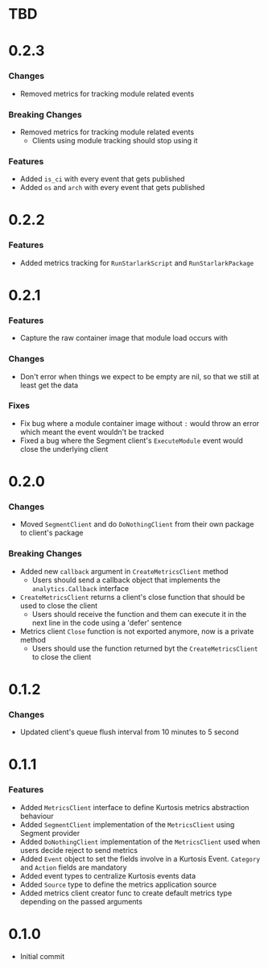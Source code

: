 # TBD

# 0.2.3

### Changes
- Removed metrics for tracking module related events

### Breaking Changes
- Removed metrics for tracking module related events
  - Clients using module tracking should stop using it

### Features
- Added `is_ci` with every event that gets published
- Added `os` and `arch` with every event that gets published

# 0.2.2

### Features
- Added metrics tracking for `RunStarlarkScript` and `RunStarlarkPackage`

# 0.2.1
### Features
* Capture the raw container image that module load occurs with

### Changes
* Don't error when things we expect to be empty are nil, so that we still at least get the data

### Fixes
* Fix bug where a module container image without `:` would throw an error which meant the event wouldn't be tracked
* Fixed a bug where the Segment client's `ExecuteModule` event would close the underlying client

# 0.2.0
### Changes
* Moved `SegmentClient` and do `DoNothingClient` from their own package to client's package

### Breaking Changes
* Added new `callback` argument in `CreateMetricsClient` method
  * Users should send a callback object that implements the `analytics.Callback` interface
* `CreateMetricsClient` returns a client's close function that should be used to close the client
  * Users should receive the function and them can execute it in the next line in the code using a 'defer' sentence
* Metrics client `Close` function is not exported anymore, now is a private method
  * Users should use the function returned byt the `CreateMetricsClient` to close the client 

# 0.1.2
### Changes
* Updated client's queue flush interval from 10 minutes to 5 second

# 0.1.1
### Features
* Added `MetricsClient` interface to define Kurtosis metrics abstraction behaviour
* Added `SegmentClient` implementation of the `MetricsClient` using Segment provider
* Added `DoNothingClient` implementation of the `MetricsClient` used when users decide reject to send metrics
* Added `Event` object to set the fields involve in a Kurtosis Event. `Category` and `Action` fields are mandatory
* Added event types to centralize Kurtosis events data
* Added `Source` type to define the metrics application source
* Added metrics client creator func to create default metrics type depending on the passed arguments

# 0.1.0
* Initial commit
